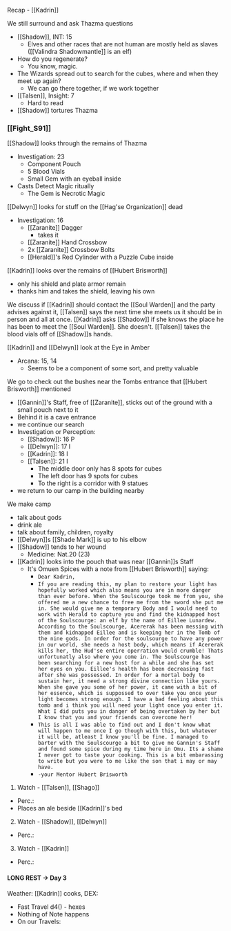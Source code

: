 Recap - [[Kadrin]]

We still surround and ask Thazma questions
- [[Shadow]], INT: 15
	- Elves and other races that are not human are mostly held as slaves ([[Valindra Shadowmantle]] is an elf)
- How do you regenerate?
	- You know, magic.
- The Wizards spread out to search for the cubes, where and when they meet up again?
	- We can go there together, if we work together
- [[Talsen]], Insight: 7
	- Hard to read
- [[Shadow]] tortures Thazma
### [[Fight_S91]]

[[Shadow]] looks through the remains of Thazma
- Investigation: 23
	- Component Pouch
	- 5 Blood Vials
	- Small Gem with an eyeball inside
- Casts Detect Magic ritually
	- The Gem is Necrotic Magic

[[Delwyn]] looks for stuff on the [[Hag'se Organization]] dead
- Investigation: 16
	- [[Zaranite]] Dagger
		- takes it
	- [[Zaranite]] Hand Crossbow
	- 2x [[Zaranite]] Crossbow Bolts
	- [[Herald]]'s Red Cylinder with a Puzzle Cube inside

[[Kadrin]] looks over the remains of [[Hubert Brisworth]]
- only his shield and plate armor remain
- thanks him and takes the shield, leaving his own

We discuss if [[Kadrin]] should contact the [[Soul Warden]] and the party advises against it, [[Talsen]] says the next time she meets us it should be in person and all at once.
[[Kadrin]] asks [[Shadow]] if she knows the place he has been to meet the [[Soul Warden]]. She doesn't.
[[Talsen]] takes the blood vials off of [[Shadow]]s hands.

[[Kadrin]] and [[Delwyn]] look at the Eye in Amber
- Arcana: 15, 14
	- Seems to be a component of some sort, and pretty valuable

We go to check out the bushes near the Tombs entrance that [[Hubert Brisworth]] mentioned
- [[Gannin]]'s Staff, free of [[Zaranite]], sticks out of the ground with a small pouch next to it
- Behind it is a cave entrance
- we continue our search
- Investigation or Perception:
	- [[Shadow]]: 16 P
	- [[Delwyn]]: 17 I
	- [[Kadrin]]: 18 I
	- [[Talsen]]: 21 I
		- The middle door only has 8 spots for cubes
		- The left door has 9 spots for cubes
		- To the right is a corridor with 9 statues
- we return to our camp in the building nearby

We make camp
- talk about gods
- drink ale
- talk about family, children, royalty
- [[Delwyn]]s [[Shade Mark]] is up to his elbow
- [[Shadow]] tends to her wound
	- Medicine: Nat.20 (23)
- [[Kadrin]] looks into the pouch that was near [[Gannin]]s Staff
	- It's Omuen Spices with a note from [[Hubert Brisworth]] saying:
		- `Dear Kadrin,`
		- `If you are reading this, my plan to restore your light has hopefully worked which also means you are in more danger than ever before. When the Soulscourge took me from you, she offered me a new chance to free me from the sword she put me in. She would give me a temporary Body and I would need to work with Herald to capture you and find the kidnapped host of the Soulscourge: an elf by the name of Eillee Lunardew. According to the Soulscourge, Acererak has been messing with them and kidnapped Eillee and is keeping her in the Tomb of the nine gods. In order for the soulsourge to have any power in our world, she needs a host body, which means if Acererak kills her, the Hud'se entire operration would crumble! Thats unfortunatly also where you come in. The Soulscourge has been searching for a new host for a while and she has set her eyes on you. Eillee's health has been decreasing fast after she was possessed. In order for a mortal body to sustain her, it need a strong divine connection like yours. When she gave you some of her power, it came with a bit of her essence, which is suppossed to over take you once your light becomes strong enough. I have a bad feeling about this tomb and i think you will need your light once you enter it. What I did puts you in danger of being overtaken by her but I know that you and your friends can overcome her!`
		- `This is all I was able to find out and I don't know what will happen to me once I go though with this, but whatever it will be, atleast I know you'll be fine. I managed to barter with the Soulscourge a bit to give me Gannin's Staff and found some spice during my time here in Omu. Its a shame I never got to taste your cooking. This is a bit embarassing to write but you were to me like the son that i may or may have.`
		- `-your Mentor Hubert Brisworth`

1. Watch - [[Talsen]], [[Shago]]
- Perc.: 
- Places an ale beside [[Kadrin]]'s bed

2. Watch - [[Shadow]], [[Delwyn]]
- Perc.: 

3. Watch -  [[Kadrin]]
- Perc.: 

#### LONG REST -> Day 3
Weather:
[[Kadrin]] cooks, DEX: 

- Fast Travel d4() -  hexes
- Nothing of Note happens
- On our Travels: